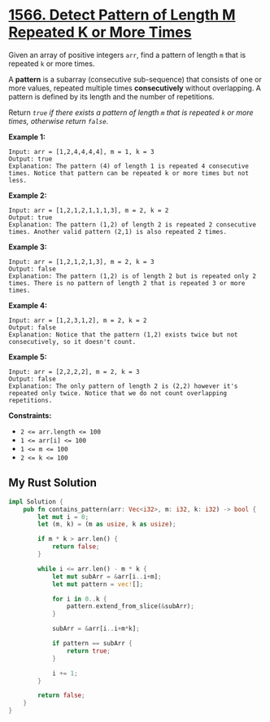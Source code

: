 # [1566. Detect Pattern of Length M Repeated K or More Times](https://leetcode.com/problems/detect-pattern-of-length-m-repeated-k-or-more-times/)

Given an array of positive integers `arr`, find a pattern of length `m` that is repeated `k` or more times.

A **pattern** is a subarray (consecutive sub-sequence) that consists of one or more values, repeated multiple times **consecutively** without overlapping. A pattern is defined by its length and the number of repetitions.

Return _`true` if there exists a pattern of length `m` that is repeated `k` or more times, otherwise return `false`._

**Example 1:**

```
Input: arr = [1,2,4,4,4,4], m = 1, k = 3
Output: true
Explanation: The pattern (4) of length 1 is repeated 4 consecutive times. Notice that pattern can be repeated k or more times but not less.
```

**Example 2:**

```
Input: arr = [1,2,1,2,1,1,1,3], m = 2, k = 2
Output: true
Explanation: The pattern (1,2) of length 2 is repeated 2 consecutive times. Another valid pattern (2,1) is also repeated 2 times.
```

**Example 3:**

```
Input: arr = [1,2,1,2,1,3], m = 2, k = 3
Output: false
Explanation: The pattern (1,2) is of length 2 but is repeated only 2 times. There is no pattern of length 2 that is repeated 3 or more times.
```

**Example 4:**

```
Input: arr = [1,2,3,1,2], m = 2, k = 2
Output: false
Explanation: Notice that the pattern (1,2) exists twice but not consecutively, so it doesn't count.
```

**Example 5:**

```
Input: arr = [2,2,2,2], m = 2, k = 3
Output: false
Explanation: The only pattern of length 2 is (2,2) however it's repeated only twice. Notice that we do not count overlapping repetitions.
```

**Constraints:**

- `2 <= arr.length <= 100`
- `1 <= arr[i] <= 100`
- `1 <= m <= 100`
- `2 <= k <= 100`

## My Rust Solution

```rust
impl Solution {
    pub fn contains_pattern(arr: Vec<i32>, m: i32, k: i32) -> bool {
        let mut i = 0;
        let (m, k) = (m as usize, k as usize);

        if m * k > arr.len() {
            return false;
        }

        while i <= arr.len() - m * k {
            let mut subArr = &arr[i..i+m];
            let mut pattern = vec![];

            for i in 0..k {
                pattern.extend_from_slice(&subArr);
            }

            subArr = &arr[i..i+m*k];

            if pattern == subArr {
                return true;
            }

            i += 1;
        }

        return false;
    }
}
```
